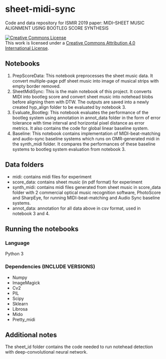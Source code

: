 # sheet-midi-sync
Code and data repository for ISMIR 2019 paper: MIDI–SHEET MUSIC ALIGNMENT USING BOOTLEG SCORE SYNTHESIS

<a rel="license" href="http://creativecommons.org/licenses/by/4.0/"><img alt="Creative Commons License" style="border-width:0" src="https://i.creativecommons.org/l/by/4.0/80x15.png" /></a><br />This work is licensed under a <a rel="license" href="http://creativecommons.org/licenses/by/4.0/">Creative Commons Attribution 4.0 International License</a>.

## Notebooks
1. PrepScoreData: This notebook preprocesses the sheet music data. It convert multiple-page pdf sheet music into image of musical strips with empty border removed.
2. SheetMidiSync: This is the main notebook of this project. It converts MIDI into bootleg score and convert sheet music into notehead blobs before aligning them with DTW. The outputs are saved into a newly created hyp_align folder to be evaluated by notebook 3.
3. Evaluate_Bootleg: This notebook evaluates the performance of the bootleg system using annotation in annot_data folder in the form of error tolerance with time interval and horizontal pixel distance as error metrics. It also contains the code for global linear baseline system.
4. Baseline: This notebook contains implementation of MIDI-beat-matching and audio-sync baseline systems which runs on OMR-generated midi in the synth_midi folder. It compares the performances of these baseline systems to bootleg system evaluation from notebook 3.

## Data folders
- midi: contains midi files for experiment
- score_data: contains sheet music (in pdf format) for experiment
- synth_midi: contains midi files generated from sheet music in score_data folder with 2 commercial optical music recognition software, PhotoScore and SharpEye, for running MIDI-beat-matching and Audio Sync baseline systems.
- annot_data: annotation for all data above in csv format, used in notebook 3 and 4.

## Running the notebooks

### Language
Python 3

### Dependencies (INCLUDE VERSIONS)
- Numpy
- ImageMagick
- Cv2
- PIL
- Scipy
- Sklearn
- Librosa
- Mido
- Pretty_midi

## Additional notes
The sheet_id folder contains the code needed to run notehead detection with deep-convolutional neural network.
